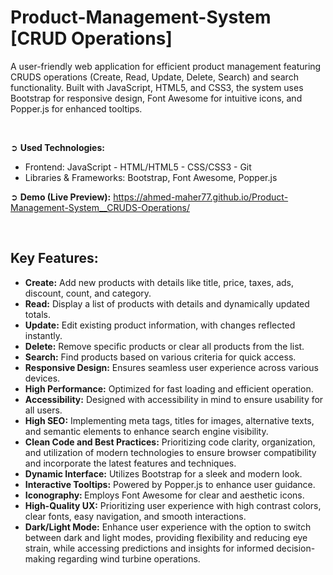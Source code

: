 # Product-Management-System [CRUD Operations]
A user-friendly web application for efficient product management featuring CRUDS operations (Create, Read, Update, Delete, Search) and search functionality. Built with JavaScript, HTML5, and CSS3, the system uses Bootstrap for responsive design, Font Awesome for intuitive icons, and Popper.js for enhanced tooltips.

<br>

➲ **Used Technologies:**
- Frontend: JavaScript - HTML/HTML5 - CSS/CSS3 - Git
- Libraries & Frameworks: Bootstrap, Font Awesome, Popper.js

➲ **Demo (Live Preview):** <a href="https://ahmed-maher77.github.io/Product-Management-System__CRUDS-Operations/" target="_blank">https://ahmed-maher77.github.io/Product-Management-System__CRUDS-Operations/</a> 

<br>

## Key Features:
- <b>Create:</b> Add new products with details like title, price, taxes, ads, discount, count, and category.
- <b>Read:</b> Display a list of products with details and dynamically updated totals.
- <b>Update:</b> Edit existing product information, with changes reflected instantly.
- <b>Delete:</b> Remove specific products or clear all products from the list.
- <b>Search:</b> Find products based on various criteria for quick access.
- <b>Responsive Design:</b> Ensures seamless user experience across various devices.
- <b>High Performance:</b> Optimized for fast loading and efficient operation.
- <b>Accessibility:</b> Designed with accessibility in mind to ensure usability for all users.
- <b>High SEO:</b> Implementing meta tags, titles for images, alternative texts, and semantic elements to enhance search engine visibility.
- <b>Clean Code and Best Practices:</b> Prioritizing code clarity, organization, and utilization of modern technologies to ensure browser compatibility and incorporate the latest features and techniques.
- <b>Dynamic Interface:</b> Utilizes Bootstrap for a sleek and modern look.
- <b>Interactive Tooltips:</b> Powered by Popper.js to enhance user guidance.
- <b>Iconography: </b> Employs Font Awesome for clear and aesthetic icons.
- <b>High-Quality UX:</b> Prioritizing user experience with high contrast colors, clear fonts, easy navigation, and smooth interactions.
- <b>Dark/Light Mode:</b> Enhance user experience with the option to switch between dark and light modes, providing flexibility and reducing eye strain, while accessing predictions and insights for informed decision-making regarding wind turbine operations.
